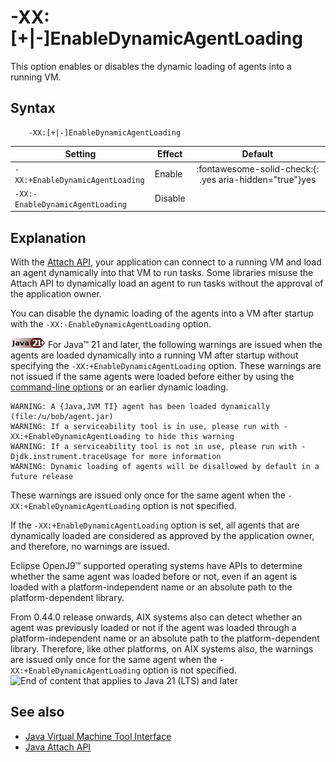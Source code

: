 <!--
* Copyright (c) 2017, 2024 IBM Corp. and others
*
* This program and the accompanying materials are made
* available under the terms of the Eclipse Public License 2.0
* which accompanies this distribution and is available at
* https://www.eclipse.org/legal/epl-2.0/ or the Apache
* License, Version 2.0 which accompanies this distribution and
* is available at https://www.apache.org/licenses/LICENSE-2.0.
*
* This Source Code may also be made available under the
* following Secondary Licenses when the conditions for such
* availability set forth in the Eclipse Public License, v. 2.0
* are satisfied: GNU General Public License, version 2 with
* the GNU Classpath Exception [1] and GNU General Public
* License, version 2 with the OpenJDK Assembly Exception [2].
*
* [1] https://www.gnu.org/software/classpath/license.html
* [2] https://openjdk.org/legal/assembly-exception.html
*
* SPDX-License-Identifier: EPL-2.0 OR Apache-2.0 OR GPL-2.0-only WITH Classpath-exception-2.0 OR GPL-2.0-only WITH OpenJDK-assembly-exception-1.0
-->

# -XX:\[+|-\]EnableDynamicAgentLoading

This option enables or disables the dynamic loading of agents into a running VM.


## Syntax

        -XX:[+|-]EnableDynamicAgentLoading

| Setting               | Effect  | Default                                                                            |
|-----------------------|---------|:----------------------------------------------------------------------------------:|
| `-XX:+EnableDynamicAgentLoading` |  Enable   |   :fontawesome-solid-check:{: .yes aria-hidden="true"}<span class="sr-only">yes</span>                                 |
| `-XX:-EnableDynamicAgentLoading` |  Disable  |     |


## Explanation

With the [Attach API](attachapi.md), your application can connect to a running VM and load an agent dynamically into that VM to run tasks. Some libraries misuse the Attach API to dynamically load an agent to run tasks without the approval of the application owner.

You can disable the dynamic loading of the agents into a VM after startup with the `-XX:-EnableDynamicAgentLoading` option.

![Start of content that applies to Java 21 (LTS) and later](cr/java21plus.png) For Java&trade; 21 and later, the following warnings are issued when the agents are loaded dynamically into a running VM after startup without specifying the `-XX:+EnableDynamicAgentLoading` option. These warnings are not issued if the same agents were loaded before either by using the [command-line options](interface_jvmti.md#overview) or an earlier dynamic loading.

```
WARNING: A {Java,JVM TI} agent has been loaded dynamically (file:/u/bob/agent.jar)
WARNING: If a serviceability tool is in use, please run with -XX:+EnableDynamicAgentLoading to hide this warning
WARNING: If a serviceability tool is not in use, please run with -Djdk.instrument.traceUsage for more information
WARNING: Dynamic loading of agents will be disallowed by default in a future release
```

These warnings are issued only once for the same agent when the `-XX:+EnableDynamicAgentLoading` option is not specified.

If the `-XX:+EnableDynamicAgentLoading` option is set, all agents that are dynamically loaded are considered as approved by the application owner, and therefore, no warnings are issued.

Eclipse OpenJ9&trade; supported operating systems have APIs to determine whether the same agent was loaded before or not, even if an agent is loaded with a platform-independent name or an absolute path to the platform-dependent library.

From 0.44.0 release onwards, AIX systems also can detect whether an agent was previously loaded or not if the agent was loaded through a platform-independent name or an absolute path to the platform-dependent library. Therefore, like other platforms, on AIX systems also, the warnings are issued only once for the same agent when the `-XX:+EnableDynamicAgentLoading` option is not specified. ![End of content that applies to Java 21 (LTS) and later](cr/java_close_lts.png)

## See also

- [Java Virtual Machine Tool Interface](interface_jvmti.md)
- [Java Attach API](attachapi.md)

<!-- ==== END OF TOPIC ==== xxenabledynamicagentloading.md ==== -->
